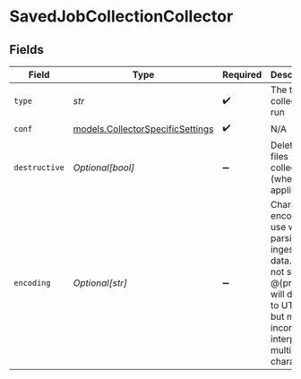 # SavedJobCollectionCollector


## Fields

| Field                                                                                                                                                     | Type                                                                                                                                                      | Required                                                                                                                                                  | Description                                                                                                                                               |
| --------------------------------------------------------------------------------------------------------------------------------------------------------- | --------------------------------------------------------------------------------------------------------------------------------------------------------- | --------------------------------------------------------------------------------------------------------------------------------------------------------- | --------------------------------------------------------------------------------------------------------------------------------------------------------- |
| `type`                                                                                                                                                    | *str*                                                                                                                                                     | :heavy_check_mark:                                                                                                                                        | The type of collector to run                                                                                                                              |
| `conf`                                                                                                                                                    | [models.CollectorSpecificSettings](../models/collectorspecificsettings.md)                                                                                | :heavy_check_mark:                                                                                                                                        | N/A                                                                                                                                                       |
| `destructive`                                                                                                                                             | *Optional[bool]*                                                                                                                                          | :heavy_minus_sign:                                                                                                                                        | Delete any files collected (where applicable)                                                                                                             |
| `encoding`                                                                                                                                                | *Optional[str]*                                                                                                                                           | :heavy_minus_sign:                                                                                                                                        | Character encoding to use when parsing ingested data. When not set, @{product} will default to UTF-8 but may incorrectly interpret multi-byte characters. |